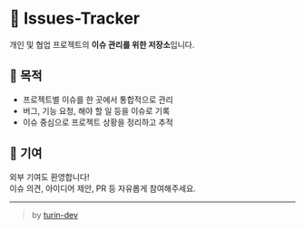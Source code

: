 # 🧷 Issues-Tracker

개인 및 협업 프로젝트의 **이슈 관리를 위한 저장소**입니다.

## 📌 목적

- 프로젝트별 이슈를 한 곳에서 통합적으로 관리
- 버그, 기능 요청, 해야 할 일 등을 이슈로 기록
- 이슈 중심으로 프로젝트 상황을 정리하고 추적

## 🙌 기여

외부 기여도 환영합니다!  
이슈 의견, 아이디어 제안, PR 등 자유롭게 참여해주세요.

---

> by [turin-dev](https://github.com/turin-dev)
